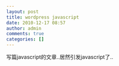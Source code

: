 ```yaml
---
layout: post
title: wordpress javascript
date: 2010-12-17 08:57
author: admin
comments: true
categories: []
---
```

写篇javascript的文章..居然引发javascript了..

